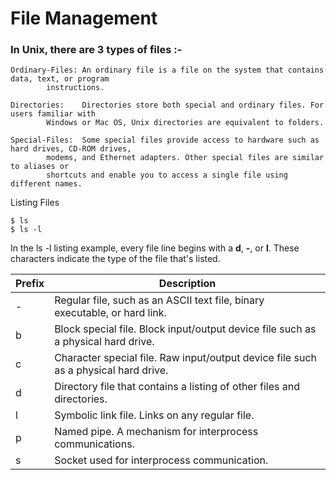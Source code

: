 # File Management

   ### In Unix, there are 3 types of files :-

    Ordinary-Files: An ordinary file is a file on the system that contains data, text, or program
		    instructions.

    Directories:    Directories store both special and ordinary files. For users familiar with
		    Windows or Mac OS, Unix directories are equivalent to folders.

    Special-Files:  Some special files provide access to hardware such as hard drives, CD-ROM drives,
		    modems, and Ethernet adapters. Other special files are similar to aliases or
		    shortcuts and enable you to access a single file using different names.

   Listing Files

    $ ls
    $ ls -l

   In the ls -l listing example, every file line begins with a **d**, **-**, or **l**. These characters indicate
   the type of the file that's listed.

   | Prefix | Description |
   |---|---|
   | - | Regular file, such as an ASCII text file, binary executable, or hard link. |
   | b | Block special file. Block input/output device file such as a physical hard drive. |
   | c | Character special file. Raw input/output device file such as a physical hard drive. |
   | d | Directory file that contains a listing of other files and directories. |
   | l | Symbolic link file. Links on any regular file. |
   | p | Named pipe. A mechanism for interprocess communications. |
   | s | Socket used for interprocess communication. |
